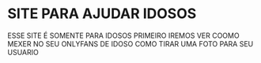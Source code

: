 # SITE PARA AJUDAR IDOSOS
ESSE SITE É SOMENTE PARA IDOSOS 
PRIMEIRO IREMOS VER COOMO MEXER NO SEU ONLYFANS DE IDOSO
COMO TIRAR UMA FOTO PARA SEU USUARIO 
